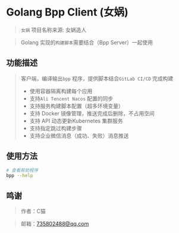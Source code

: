 # Golang Bpp Client (女娲)

> `女娲` 项目名称来源: 女娲造人

> Golang 实现的`构建脚本`需要结合（Bpp Server）一起使用

## 功能描述

> 客户端，编译输出`bpp` 程序，提供脚本结合`GitLab CI/CD` 完成构建
> - 使用容器隔离构建每个应用
> - 支持`Ali Tencent Nacos` 配置的同步
> - 支持服务构建脚本配置（超多环境变量）
> - 支持 Docker 镜像管理，推送完成后删除，不占用空间
> - 支持 API 动态更新Kubernetes 集群服务
> - 支持指定跳过构建步骤
> - 支持企业微信消息（成功、失败）消息推送

## 使用方法

```bash
# 查看帮助程序
bpp --help
```

## 鸣谢

> 作者：C猫

> 邮箱：735802488@qq.com